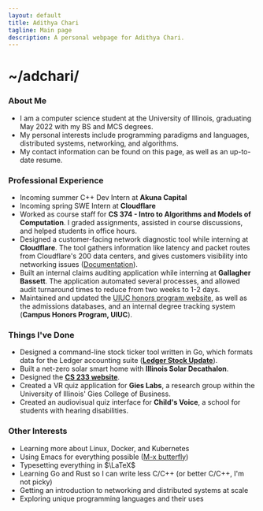 ```yaml
---
layout: default
title: Adithya Chari
tagline: Main page
description: A personal webpage for Adithya Chari.
---
```


# ~/adchari/
### About Me
- I am a computer science student at the University of Illinois, graduating May 2022 with my BS and MCS degrees.
- My personal interests include programming paradigms and languages, distributed systems, networking, and algorithms. 
- My contact information can be found on this page, as well as an up-to-date resume. 

### Professional Experience
- Incoming summer C++ Dev Intern at **Akuna Capital**
- Incoming spring SWE Intern at **Cloudflare**
- Worked as course staff for **CS 374 - Intro to Algorithms and Models of Computation**. I graded assignments, assisted in course discussions, and helped students in office hours.
- Designed a customer-facing network diagnostic tool while interning at **Cloudflare**. The tool gathers information like latency and packet routes from Cloudflare's 200 data centers, and gives customers visibility into networking issues ([Documentation](https://api.cloudflare.com/#diagnostics-traceroute)). 
- Built an internal claims auditing application while interning at **Gallagher Bassett**. The application automated several processes, and allowed audit turnaround times to reduce from two weeks to 1-2 days.
- Maintained and updated the [UIUC honors program website](https://honors.illinois.edu), as well as the admissions databases, and an internal degree tracking system (**Campus Honors Program, UIUC**).

### Things I've Done
- Designed a command-line stock ticker tool written in Go, which formats data for the Ledger accounting suite (**[Ledger Stock Update](https://github.com/adchari/LedgerStockUpdate)**). 
- Built a net-zero solar smart home with **Illinois Solar Decathalon**.
- Designed the **[CS 233 website](https://cs233.github.io)**.
- Created a VR quiz application for **Gies Labs**, a research group within the University of Illinois' Gies College of Business.
- Created an audiovisual quiz interface for **Child's Voice**, a school for students with hearing disabilities. 

### Other Interests
- Learning more about Linux, Docker, and Kubernetes
- Using Emacs for everything possible ([M-x butterfly](https://xkcd.com/378/))
- Typesetting everything in $\LaTeX$
- Learning Go and Rust so I can write less C/C++ (or better C/C++, I'm not picky)
- Getting an introduction to networking and distributed systems at scale
- Exploring unique programming languages and their uses

